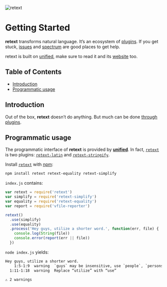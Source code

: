 ![retext][logo]

# Getting Started

**retext** transforms natural language.
It’s an ecosystem of [plugins][plugins].
If you get stuck, [issues][] and [spectrum][] are good places to get help.

retext is built on [unified][], make sure to read it and its [website][] too.

## Table of Contents

*   [Introduction](#introduction)
*   [Programmatic usage](#programmatic-usage)

## Introduction

Out of the box, **retext** doesn’t do anything.
But much can be done [through plugins][plugins].

## Programmatic usage

The programmatic interface of **retext** is provided by [**unified**][unified].
In fact, [`retext`][api] is two plugins:
[`retext-latin`][latin] and [`retext-stringify`][stringify].

Install [`retext`][api] with [npm][]:

```bash
npm install retext retext-equality retext-simplify
```

`index.js` contains:

```js
var retext = require('retext')
var simplify = require('retext-simplify')
var equality = require('retext-equality')
var report = require('vfile-reporter')

retext()
  .use(simplify)
  .use(equality)
  .process('Hey guys, utilize a shorter word.', function(err, file) {
    console.log(String(file))
    console.error(report(err || file))
  })
```

`node index.js` yields:

```txt
Hey guys, utilize a shorter word.
    1:5-1:9  warning  `guys` may be insensitive, use `people`, `persons`, `folks` instead  gals-men  retext-equality
  1:11-1:18  warning  Replace “utilize” with “use”                                         utilize   retext-simplify

⚠ 2 warnings
```

<!-- Definitions -->

[logo]: https://raw.githubusercontent.com/retextjs/retext/976354b/logo.svg?sanitize=true

[issues]: https://github.com/retextjs/retext/issues

[spectrum]: https://spectrum.chat/unified/retext

[npm]: https://docs.npmjs.com/cli/install

[api]: https://github.com/retextjs/retext/tree/master/packages/retext

[plugins]: https://github.com/retextjs/retext/tree/master/doc/plugins.md

[unified]: https://github.com/unifiedjs/unified

[website]: https://unified.js.org

[latin]: https://github.com/retextjs/retext/tree/master/packages/retext-latin

[stringify]: https://github.com/retextjs/retext/tree/master/packages/retext-stringify
